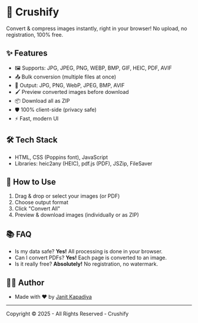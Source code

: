 # 🚀 Crushify

Convert & compress images instantly, right in your browser! No upload, no registration, 100% free.

## ✨ Features

- 🖼️ Supports: JPG, JPEG, PNG, WEBP, BMP, GIF, HEIC, PDF, AVIF
- 📤 Bulk conversion (multiple files at once)
- 🎯 Output: JPG, PNG, WebP, JPEG, BMP, AVIF
- 🖌️ Preview converted images before download
- 📦 Download all as ZIP
- 🛡️ 100% client-side (privacy safe)
- ⚡ Fast, modern UI

## 🛠️ Tech Stack

- HTML, CSS (Poppins font), JavaScript
- Libraries: heic2any (HEIC), pdf.js (PDF), JSZip, FileSaver

## 🚦 How to Use

1. Drag & drop or select your images (or PDF)
2. Choose output format
3. Click "Convert All"
4. Preview & download images (individually or as ZIP)

## 📚 FAQ

- Is my data safe? **Yes!** All processing is done in your browser.
- Can I convert PDFs? **Yes!** Each page is converted to an image.
- Is it really free? **Absolutely!** No registration, no watermark.

## 👨‍💻 Author

- Made with ❤️ by [Janit Kapadiya](https://x.com/janitkapadiya)

---

Copyright © 2025 - All Rights Reserved - Crushify